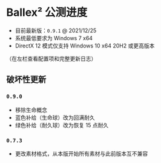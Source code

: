 # Ballex² 公测进度

- 目前最新版：`0.9.1` @ 2021/12/25
- 系统最低要求为 Windows 7 x64
- DirectX 12 模式仅支持 Windows 10 x64 20H2 或更高版本

（在左栏查看配置项和完整更新日志）

## 破坏性更新

### `0.9.0`

- 移除生命概念
- 蓝色补给（生命球）改为回满耐久
- 绿色补给（耐久球）改为恢复 15 点耐久

### `0.7.3`

- 更改素材格式，从本版开始所有素材与此前版本互不兼容
